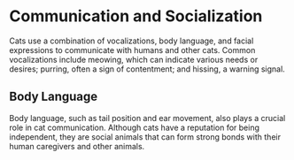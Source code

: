 # Communication and Socialization

Cats use a combination of vocalizations, body language, and facial expressions to communicate with humans and other cats. Common vocalizations include meowing, which can indicate various needs or desires; purring, often a sign of contentment; and hissing, a warning signal. 

## Body Language

Body language, such as tail position and ear movement, also plays a crucial role in cat communication. Although cats have a reputation for being independent, they are social animals that can form strong bonds with their human caregivers and other animals.
